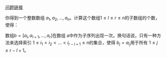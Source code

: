 [问题链接](https://codeforces.com/contest/1888/problem/C)

你得到一个整数数组 $a_1,a_2,…,a_n$。计算这个数组$1≤l≤r≤n$的子数组的个数，使得：

数组$b=[a_l,a_{l+1},…,a_r]$在数组 a中作为子序列出现一次。换句话说，只有一种方法来选择索引 $1≤i_1< i_2 <… < i_{r−l+1}≤n$的集合，使得 $b_j=a_{i_j}$用于所有 $1≤j≤r−l+1$。


